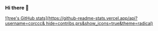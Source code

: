 ### Hi there 👋

<!--
**corccc/corccc** is a ✨ _special_ ✨ repository because its `README.md` (this file) appears on your GitHub profile.

Here are some ideas to get you started:

- 🔭 I’m currently working on ...
- 🌱 I’m currently learning ...
- 👯 I’m looking to collaborate on ...
- 🤔 I’m looking for help with ...
- 💬 Ask me about ...
- 📫 How to reach me: ...
- 😄 Pronouns: ...
- ⚡ Fun fact: ...
-->
[![tree's GitHub stats](https://github-readme-stats.vercel.app/api?username=corccc&
hide=contribs,prs&show_icons=true&theme=radical)](https://github.com/anuraghazra/github-readme-stats)
